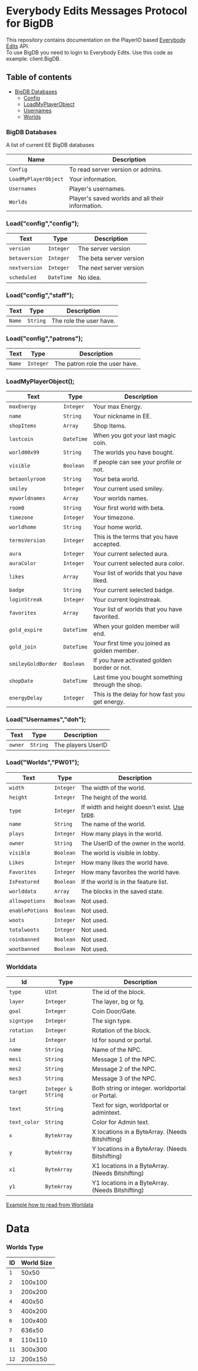 # Everybody Edits Messages Protocol for BigDB
This repository contains documentation on the PlayerIO based [Everybody Edits](http://everybodyedits.com) API.        
To use BigDB you need to login to Everybody Edits. Use this code as example: client.BigDB.

## Table of contents
- [BigDB Databases](#BigDB-Databases)
  - [Config](#config)
  - [LoadMyPlayerObject](#LoadMyPlayerObject)
  - [Usernames](#usernames)
  - [Worlds](#worlds)

### <a id="BigDB-Database">BigDB Databases</a>
A list of current EE BigDB databases

| Name                  | Description
| ---                   | -----------
| `Config`              | To read server version or admins.
| `LoadMyPlayerObject`  | Your information.
| `Usernames`           | Player's usernames.
| `Worlds`              | Player's saved worlds and all their information.  

### <a id="config"> Load("config","config");
| Text          | Type        | Description
| ---           | ----------- |  -----------            |
| `version`     |  `Integer` | The server version       |
| `betaversion` |  `Integer` | The beta server version  |
| `nextversion` |  `Integer` | The next server version  |
| `scheduled`   |  `DateTime` | No idea.                |

### <a id="configstaff"> Load("config","staff");
| Text          | Type        | Description
| ---           | ----------- |  -----------  
| `Name`        |  `String`   | The role the user have. |
  
### <a id="configpatron"> Load("config","patrons");
| Text          | Type        | Description
| ---           | ----------- |  -----------  
| `Name`        |  `Integer`   | The patron role the user have. |
  
### <a id="LoadMyPlayerObject"> LoadMyPlayerObject();
| Text               | Type          | Description
| ---                | -----------   |  -----------                                      |
| `maxEnergy`        | `Integer`     | Your max Energy.                                  |
| `name`             | `String`      | Your nickname in EE.                              |
| `shopItems`        | `Array`       | Shop Items.                                       |
| `lastcoin`         | `DateTime`    | When you got your last magic coin.                |
| `world00x99`       | `String`      | The worlds you have bought.                       |
| `visible`          | `Boolean`     | If people can see your profile or not.            | 
| `betaonlyroom`     | `String`      | Your beta world.                                  | 
| `smiley`           | `Integer`     | Your current used smiley.                         |
| `myworldnames`     | `Array`       | Your worlds names.                                |
| `room0`            | `String`      | Your first world with beta.                       |
| `timezone`         | `Integer`     | Your timezone.                                    |
| `worldhome`        | `String`      | Your home world.                                  |
| `termsVersion`     | `Integer`     | This is the terms that you have accepted.         |
| `aura`             | `Integer`     | Your current selected aura.                       |
| `auraColor`        | `Integer`     | Your current selected aura color.                 |
| `likes`            | `Array`       | Your list of worlds that you have liked.          |
| `badge`            | `String`      | Your current selected badge.                      |
| `loginStreak`      | `Integer`     | Your current loginstreak.                         |
| `favorites`        | `Array`       | Your list of worlds that you have favorited.      |
| `gold_expire`      | `DateTime`    | When your golden member will end.                 |
| `gold_join`        | `DateTime`    | Your first time you joined as golden member.      |
| `smileyGoldBorder` | `Boolean`     | If you have activated golden border or not.       |
| `shopDate`         | `DateTime`    | Last time you bought something through the shop.  |
| `energyDelay`      | `Integer`     | This is the delay for how fast you get energy.    |
  
### <a id="usernames"> Load("Usernames","doh");
| Text          | Type          | Description
| ---           | -----------   |  -----------             |
| `owner`       |  `String`     | The players UserID       |
  
### <a id="worlds"> Load("Worlds","PW01");
| Text            | Type          | Description                                   
| ---             | -----------   |  -----------                                  |
| `width`         |  `Integer`    | The width of the world.                       |
| `height`        |  `Integer`    | The height of the world.                      |
| `type`          |  `Integer`    | If width and height doesn't exist. [Use type](#worlds-type).  |
| `name`          |  `String`     | The name of the world.                        |
| `plays`         |  `Integer`    | How many plays in the world.                  |
| `owner`         |  `String`     | The UserID of the owner in the world.         |
| `visible`       |  `Boolean`    | The world is visible in lobby.                |
| `Likes`         |  `Integer`    | How many likes the world have.                |
| `Favorites`     |  `Integer`    | How many favorites the world have.            |
| `IsFeatured`    |  `Boolean`    | If the world is in the feature list.          |
| `worlddata`     |  `Array`      | The blocks in the saved state.                |
| `allowpotions`  |  `Boolean`    | Not used.                                     |
| `enablePotions` |  `Boolean`    | Not used.                                     |
| `woots`         |  `Integer`    | Not used.                                     |
| `totalwoots`    |  `Integer`    | Not used.                                     |
| `coinbanned`    |  `Boolean`    | Not used.                                     |
| `wootbanned`    |  `Boolean`    | Not used.                                     |


### Worlddata
| Id        | Type         | Description
| -----     | ------------ | ------------                                           |
| `type`      | `UInt`            | The id of the block.                            | 
| `layer`     | `Integer`         | The layer, bg or fg.                            |
| `goal`      | `Integer`         | Coin Door/Gate.                                 |
| `signtype`  | `Integer`         | The sign type.                                  |
| `rotation`  | `Integer`         | Rotation of the block.                          |
| `id`        | `Integer`         | Id for sound or portal.                         |
| `name`      | `String`          | Name of the NPC.                                |
| `mes1`      | `String`          | Message 1 of the NPC.                           |
| `mes2`      | `String`          | Message 2 of the NPC.                           |
| `mes3`      | `String`          | Message 3 of the NPC.                           |
| `target`    | `Integer & String`| Both string or integer. worldportal or Portal.  |
| `text`      | `String`          | Text for sign, worldportal or admintext.        |
| `text_color`| `String`          | Color for Admin text.                           |
| `x`         | `ByteArray`       | X locations in a ByteArray. (Needs Bitshifting) |
| `y`         | `ByteArray`       | Y locations in a ByteArray. (Needs Bitshifting) |
| `x1`        | `ByteArray`       | X1 locations in a ByteArray. (Needs Bitshifting) |
| `y1`        | `ByteArray`       | Y1 locations in a ByteArray. (Needs Bitshifting) |

<a href="https://pastebin.com/WStXbMux">Example how to read from Worldata</a>

# Data
### <a id="worlds-type"> Worlds Type
| ID    | World Size
| ----- | ------------
| `1`     | 50x50      |
| `2`     | 100x100    |
| `3`     | 200x200    |
| `4`     | 400x50     |
| `5`     | 400x200    |
| `6`     | 100x400    |
| `7`     | 636x50     |
| `8`     | 110x110    |
| `11`    | 300x300    |
| `12`    | 200x150    |
